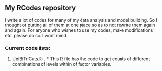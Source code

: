## My RCodes repository

I write a lot of codes for many of my data analysis and model building. So I thought of putting all of them at one place so as to not rewrite them again and again. For anyone who wishes to use my codes, make modifications etc. please do so. I wont mind.

### Current code lists:

1. UniBiTriCuts.R:
..* This R file has the code to get counts of different combinations of levels within of factor variables. 